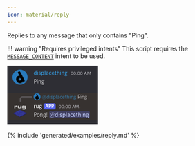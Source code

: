 ```yaml
---
icon: material/reply
---
```



Replies to any message that only contains "Ping".

!!! warning "Requires privileged intents"
    This script requires the
    [`MESSAGE_CONTENT`](/setup.md#using-intents)
    intent to be used.


![Demo reply](/assets/examples/reply.png)

{% include 'generated/examples/reply.md' %}
